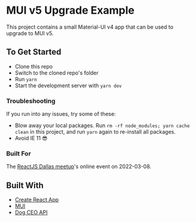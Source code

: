 # MUI v5 Upgrade Example

This project contains a small Material-UI v4 app that can be used to upgrade to MUI v5.

## To Get Started

- Clone this repo
- Switch to the cloned repo's folder
- Run `yarn`
- Start the development server with `yarn dev`

### Troubleshooting

If you run into any issues, try some of these:

- Blow away your local packages. Run `rm -rf node_modules; yarn cache clean` in this project, and run `yarn` again to re-install all packages.
- Avoid IE 11 :sunglasses:

### Built For

The [ReactJS Dallas meetup](https://www.meetup.com/ReactJSDallas/)'s online event on 2022-03-08.

## Built With

- [Create React App](https://github.com/facebook/create-react-app)
- [MUI](https://www.mui.com)
- [Dog CEO API](https://dog.ceo/dog-api/documentation/)
